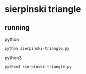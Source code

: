 # sierpinski triangle

## running
python
```
python sierpinski-triangle.py
```

python3
```
python3 sierpinski-triangle.py
```
